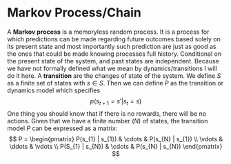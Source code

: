 # Markov Process/Chain
A **Markov process** is a memoryless random process. It is a process for which predictions can be made regarding future outcomes based solely on its present state and most importantly such prediction are just as good as the ones that could be made knowing processes full history. Conditional on the present state of the system, and past states are independent. Because we have not formally defined what we mean by dynamics/transitions I will do it here. A **transition** are the changes of state of the system. We define $S$ as a finite set of states with $s \in S$. Then we can define $P$ as the transition or dynamics model which specifies $$ p(s_{t + 1} = s' | s_{t} = s)$$ One thing you should know that if there is no rewards, there will be no actions. Given that we have a finite number ($N$) of states, the transition model $P$ can be expressed as a matrix: $$ P = \begin{pmatrix} P(s_{1} | s_{1}) & \cdots & P(s_{N} | s_{1}) \\ \vdots & \ddots & \vdots \\ P(S_{1} | s_{N}) & \cdots & P(s_{N} | s_{N}) \end{pmatrix} $$ 